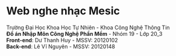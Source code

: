 # Web nghe nhạc Mesic
Trường Đại Học Khoa Học Tự Nhiên - Khoa Công Nghệ Thông Tin\
**Đồ án Nhập Môn Công Nghệ Phần Mềm** - Nhóm 19 - Lớp 20_3\
**Front-end**: Dư Thanh Huy - MSSV: 20120102\
**Back-end**: Lê Vĩ Nguyên - MSSV: 20120148
